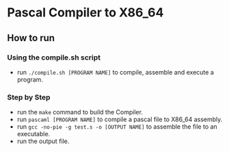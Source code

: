 # Pascal Compiler to X86_64

## How to run

### Using the compile.sh script
- run `./compile.sh [PROGRAM NAME]` to  compile, assemble and execute a program.

### Step by Step
- run the `make` command to build the Compiler.
- run `pascaml [PROGRAM NAME]` to compile a pascal file to X86_64 assembly.
- run `gcc -no-pie -g test.s -o [OUTPUT NAME]` to assemble the file to an executable.
- run the output file.
